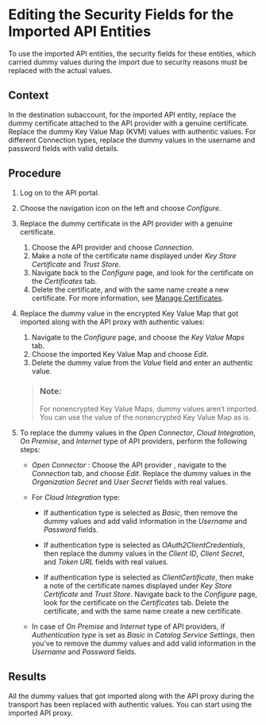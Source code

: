 <!-- loio0c184e3cb4bd4b46a0320f03f1172d0f -->

# Editing the Security Fields for the Imported API Entities

To use the imported API entities, the security fields for these entities, which carried dummy values during the import due to security reasons must be replaced with the actual values.



## Context

In the destination subaccount, for the imported API entity, replace the dummy certificate attached to the API provider with a genuine certificate. Replace the dummy Key Value Map \(KVM\) values with authentic values. For different Connection types, replace the dummy values in the username and password fields with valid details.



## Procedure

1.  Log on to the API portal.

2.  Choose the navigation icon on the left and choose *Configure*.

3.  Replace the dummy certificate in the API provider with a genuine certificate.

    1.  Choose the API provider and choose *Connection*.
    2.  Make a note of the certificate name displayed under *Key Store Certificate* and *Trust Store*.
    3.  Navigate back to the *Configure* page, and look for the certificate on the *Certificates* tab.
    4.  Delete the certificate, and with the same name create a new certificate. For more information, see [Manage Certificates](manage-certificates-c665875.md).

4.  Replace the dummy value in the encrypted Key Value Map that got imported along with the API proxy with authentic values:

    1.  Navigate to the *Configure* page, and choose the *Key Value Maps* tab.
    2.  Choose the imported Key Value Map and choose *Edit*.
    3.  Delete the dummy value from the *Value* field and enter an authentic value.

    > ### Note:  
    > For nonencrypted Key Value Maps, dummy values aren’t imported. You can use the value of the nonencrypted Key Value Map as is.

5.  To replace the dummy values in the *Open Connector*, *Cloud Integration*, *On Premise*, and *Internet* type of API providers, perform the following steps:

    -   *Open Connector* : Choose the API provider , navigate to the *Connection* tab, and choose *Edit*. Replace the dummy values in the *Organization Secret* and *User Secret* fields with real values.

    -   For *Cloud Integration* type:

        -   If authentication type is selected as *Basic*, then remove the dummy values and add valid information in the *Username* and *Password* fields.

        -   If authentication type is selected as *OAuth2ClientCredentials*, then replace the dummy values in the *Client ID*, *Client Secret*, and *Token URL* fields with real values.

        -   If authentication type is selected as *ClientCertificate*, then make a note of the certificate names displayed under *Key Store Certificate* and *Trust Store*. Navigate back to the *Configure* page, look for the certificate on the *Certificates* tab. Delete the certificate, and with the same name create a new certificate.


    -   In case of *On Premise* and *Internet* type of API providers, if *Authentication type* is set as *Basic* in *Catalog Service Settings*, then you've to remove the dummy values and add valid information in the *Username* and *Password* fields.





<a name="loio0c184e3cb4bd4b46a0320f03f1172d0f__result_bxg_fxk_t4b"/>

## Results

All the dummy values that got imported along with the API proxy during the transport has been replaced with authentic values. You can start using the imported API proxy.

